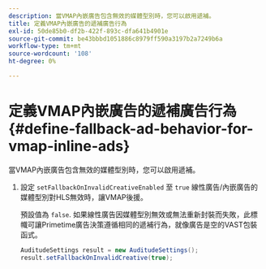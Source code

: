 ```yaml
---
description: 當VMAP內嵌廣告包含無效的媒體型別時，您可以啟用遞補。
title: 定義VMAP內嵌廣告的遞補廣告行為
exl-id: 50de85b0-df2b-422f-893c-dfa641b4901e
source-git-commit: be43bbbd1051886c8979ff590a3197b2a7249b6a
workflow-type: tm+mt
source-wordcount: '108'
ht-degree: 0%

---
```


# 定義VMAP內嵌廣告的遞補廣告行為 {#define-fallback-ad-behavior-for-vmap-inline-ads}

當VMAP內嵌廣告包含無效的媒體型別時，您可以啟用遞補。

1. 設定 `setFallbackOnInvalidCreativeEnabled` 至 `true` 線性廣告/內嵌廣告的媒體型別對HLS無效時，讓VMAP後援。

   預設值為 `false`. 如果線性廣告因媒體型別無效或無法重新封裝而失敗，此標幟可讓Primetime廣告決策遵循相同的遞補行為，就像廣告是空的VAST包裝函式。

   ```java
   AuditudeSettings result = new AuditudeSettings(); 
   result.setFallbackOnInvalidCreative(true);
   ```
